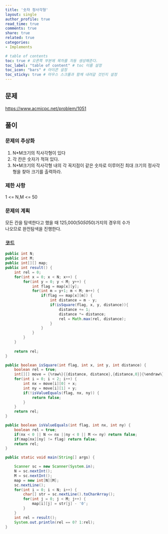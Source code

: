 ```yaml
---
title: '숫자 정사각형'
layout: single
author_profile: true
read_time: true
comments: true
share: true
related: true
categories:
- Implements

# table of contents
toc: true # 오른쪽 부분에 목차를 자동 생성해준다.
toc_label: "table of content" # toc 이름 설정
toc_icon: "bars" # 아이콘 설정
toc_sticky: true # 마우스 스크롤과 함께 내려갈 것인지 설정
---
```


## 문제
<a href="https://www.acmicpc.net/problem/1051" target="_blank">https://www.acmicpc.net/problem/1051</a>

## 풀이
### 문제의 추상화
1. N*M크기의 직사각형이 있다
2. 각 칸은 숫자가 적혀 있다.
3. N*M크기의 직사각형 내의 각 꼭지점이 같은 숫자로 이루어진 최대 크기의 정사각형을 찾아 크기를 출력하라.

### 제한 사항
1 <= N,M <= 50

### 문제의 계획
모든 칸을 탐색한다고 했을 때 125,000(50*50*50)가지의 경우의 수가  
나오므로 완전탐색을 진행한다.

### 코드
```java
public int N;
public int M;
public int[][] map;
public int result() {
    int rel = 0;
    for(int x = 0; x < N; x++) {
        for(int y = 0; y < M; y++) {
            int flag = map[x][y];
            for(int m = y+1; m < M; m++) {
                if(flag == map[x][m]) {
                    int distance = m - y;
                    if(isSquare(flag, x, y, distance)){
                        distance += 1;
                        distance *= distance;
                        rel = Math.max(rel, distance);
                    }
                }
            }
        }
    }
    
    return rel;
}

public boolean isSquare(int flag, int x, int y, int distance) {
    boolean rel = true;
    int[][] move = {%raw%}{{distance, distance},{distance,0}}{%endraw%};
    for(int i = 0; i < 2; i++) {
        int nx = move[i][0] + x;
        int ny = move[i][1] + y;
        if(!isValueEquals(flag, nx, ny)) {
            return false;
        }
    }
    return rel;
}

public boolean isValueEquals(int flag, int nx, int ny) {
    boolean rel = true;
    if(nx < 0 || N <= nx ||ny < 0 || M <= ny) return false;
    if(map[nx][ny] != flag) return false;
    return rel;
}

public static void main(String[] args) {

    Scanner sc = new Scanner(System.in);
    N = sc.nextInt();
    M = sc.nextInt();
    map = new int[N][M];
    sc.nextLine();
    for(int i = 0; i < N; i++) {
        char[] str = sc.nextLine().toCharArray();
        for(int j = 0; j < M; j++) {
            map[i][j] = str[j] - '0';
        }
    }
    int rel = result();
    System.out.println(rel == 0? 1:rel);
}
```